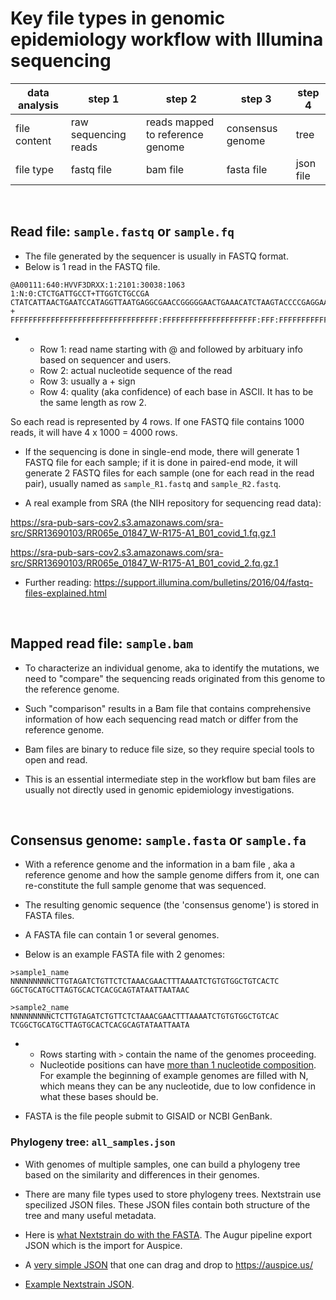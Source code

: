 # Key file types in genomic epidemiology workflow with Illumina sequencing 

| data analysis | step 1 | step 2 | step 3 | step 4 | 
|---|-----|------|-------|--|
| file content | raw sequencing reads | reads mapped to reference genome | consensus genome | tree |
| file type | fastq file | bam file | fasta file | json file |

<br>

## Read file: `sample.fastq` or `sample.fq`

- The file generated by the sequencer is usually in FASTQ format. 
- Below is 1 read in the FASTQ file. 
```
@A00111:640:HVVF3DRXX:1:2101:30038:1063 1:N:0:CTCTGATTGCCT+TTGGTCTGCCGA
CTATCATTAACTGAATCCATAGGTTAATGAGGCGAACCGGGGGAACTGAAACATCTAAGTACCCCGAGGAAAAGAAATCAACCGAGATTCCCCCAGTAGCGGCGA
+
FFFFFFFFFFFFFFFFFFFFFFFFFFFFFFFFF:FFFFFFFFFFFFFFFFFFFFF:FFF:FFFFFFFFFFFFFFFFFF:FFFFFFFFFFFFFFFFF:FFFFFFFF
```
-  
   + Row 1: read name starting with @ and followed by arbituary info based on sequencer and users.
   + Row 2: actual nucleotide sequence of the read
   + Row 3: usually a + sign
   + Row 4: quality (aka confidence) of each base in ASCII. It has to be the same length as row 2.

So each read is represented by 4 rows. If one FASTQ file contains 1000 reads, it will have 4 x 1000 = 4000 rows.

- If the sequencing is done in single-end mode, there will generate 1 FASTQ file for each sample; if it is done in paired-end mode, it will generate 2 FASTQ files for each sample (one for each read in the read pair), usually named as `sample_R1.fastq` and `sample_R2.fastq`.

- A real example from SRA (the NIH repository for sequencing read data): 

https://sra-pub-sars-cov2.s3.amazonaws.com/sra-src/SRR13690103/RR065e_01847_W-R175-A1_B01_covid_1.fq.gz.1

https://sra-pub-sars-cov2.s3.amazonaws.com/sra-src/SRR13690103/RR065e_01847_W-R175-A1_B01_covid_2.fq.gz.1  

- Further reading: https://support.illumina.com/bulletins/2016/04/fastq-files-explained.html

<br>

## Mapped read file: `sample.bam`

- To characterize an individual genome, aka to identify the mutations, we need to "compare" the sequencing reads originated from this genome to the reference genome.

- Such "comparison" results in a Bam file that contains comprehensive information of how each sequencing read match or differ from the reference genome. 

- Bam files are binary to reduce file size, so they require special tools to open and read. 

- This is an essential intermediate step in the workflow but bam files are usually not directly used in genomic epidemiology investigations.

<br>

## Consensus genome: `sample.fasta` or `sample.fa`

- With a reference genome and the information in a bam file , aka a reference genome and how the sample genome differs from it, one can re-constitute the full sample genome that was sequenced. 

- The resulting genomic sequence (the 'consensus genome') is stored in FASTA files.

- A FASTA file can contain 1 or several genomes.

- Below is an example FASTA file with 2 genomes:

```
>sample1_name
NNNNNNNNNCTTGTAGATCTGTTCTCTAAACGAACTTTAAAATCTGTGTGGCTGTCACTC
GGCTGCATGCTTAGTGCACTCACGCAGTATAATTAATAAC

>sample2_name
NNNNNNNNNCTCTTGTAGATCTGTTCTCTAAACGAACTTTAAAATCTGTGTGGCTGTCAC
TCGGCTGCATGCTTAGTGCACTCACGCAGTATAATTAATA
```
-
  + Rows starting with `>` contain the name of the genomes proceeding.
  + Nucleotide positions can have [more than 1 nucleotide composition](https://genome.ucsc.edu/goldenPath/help/iupac.html.). For example the beginning of example genomes are filled with N, which means they can be any nucleotide, due to low confidence in what these bases should be. 

- FASTA is the file people submit to GISAID or NCBI GenBank.


### Phylogeny tree: `all_samples.json`

- With genomes of multiple samples, one can build a phylogeny tree based on the similarity and differences in their genomes. 

- There are many file types used to store phylogeny trees. Nextstrain use specilized JSON files. These JSON files contain both structure of the tree and many useful metadata. 

- Here is [what Nextstrain do with the FASTA](https://docs.nextstrain.org/projects/augur/en/stable/index.html). The Augur pipeline export JSON which is the import for Auspice. 

- A [very simple JSON](https://github.com/czbiohub/covidtracker/raw/master/auspice/covidtracker_pawnee-examples.json) that one can drag and drop to https://auspice.us/

- [Example Nextstrain JSON](https://github.com/nextstrain/augur/blob/master/augur/data/schema-export-v2.json).


